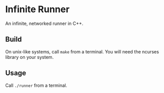 # Infinite Runner
An infinite, networked runner in C++. 

## Build

On unix-like systems, call `make` from a terminal. You will need the ncurses library on your system.

## Usage

Call `./runner` from a terminal.
